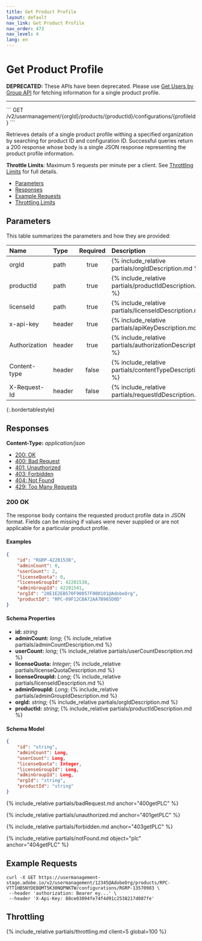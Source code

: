 ```yaml
---
title: Get Product Profile
layout: default
nav_link: Get Product Profile
nav_order: 473
nav_level: 4
lang: en
---
```

# <a name="getProfile" class="api-ref-title">Get Product Profile</a>

**DEPRECATED:** These APIs have been deprecated. Please use [Get Users by Group API](getUsersByGroup.md) for fetching information for a single product profile.

<hr class="api-ref-rule">
```
GET /v2/usermanagement/{orgId}/products/{productId}/configurations/{profileId}
```

Retrieves details of a single product profile withing a specified organization by searching for product ID and configuration ID. Successful queries return a 200 response whose body is a single JSON response representing the product profile information. 

__Throttle Limits__: Maximum 5 requests per minute per a client. See [Throttling Limits](#throttle) for full details.

* [Parameters](#parameters)
* [Responses](#responses)
* [Example Requests](#exampleRequests)
* [Throttling Limits](#throttle)

## <a name="parameters" class="api-ref-subtitle">Parameters</a>

This table summarizes the parameters and how they are provided:

| Name | Type | Required | Description |
| :---- | :------ | :---: | :------ |
| orgId | path | true | {% include_relative partials/orgIdDescription.md %} |
| productId | path | true | {% include_relative partials/productIdDescription.md %} |
| licenseId | path | true | {% include_relative partials/licenseIdDescription.md %} |
| x-api-key | header | true | {% include_relative partials/apiKeyDescription.md %} |
| Authorization | header | true | {% include_relative partials/authorizationDescription.md %} |
| Content-type | header | false | {% include_relative partials/contentTypeDescription.md %} |
| X-Request-Id | header | false | {% include_relative partials/requestIdDescription.md %} |
{:.bordertablestyle}

## <a name="responses" class="api-ref-subtitle">Responses</a>

__Content-Type:__ _application/json_

- [200: OK](#200getPLC)
- [400: Bad Request](#400getPLC)
- [401: Unauthorized](#401getPLC)
- [403: Forbidden](#403getPLC)
- [404: Not Found](#404getPLC)
- [429: Too Many Requests](#throttle)

### <a name="200getPLC" class="api-ref-subtitle">200 OK</a>
The response body contains the requested product profile data in JSON format. Fields can be missing if values were never supplied or are not applicable for a particular product profile.

#### Examples

```json
{
    "id": "RGRP-42201538",
    "adminCount": 0,
    "userCount": 2,
    "licenseQuota": 0,
    "licenseGroupId": 42201538,
    "adminGroupId": 42201541,
    "orgId": "28E1E2EB570F90057F000101@AdobeOrg",
    "productId": "RPC-09F12CBA72AA7B965D0D"
}
```

#### Schema Properties

- __id:__ _string_
- __adminCount:__ _long_; {% include_relative partials/adminCountDescription.md %}  
- __userCount:__ _long_; {% include_relative partials/userCountDescription.md %}  
- __licenseQuota:__ _Integer_; {% include_relative partials/licenseQuotaDescription.md %}  
- __licenseGroupId:__ _Long_; {% include_relative partials/licenseIdDescription.md %}  
- __adminGroupId:__ _Long_; {% include_relative partials/adminGroupIdDescription.md %}  
- __orgId:__ _string_; {% include_relative partials/orgIdDescription.md %}  
- __productId:__ _string_; {% include_relative partials/productIdDescription.md %}  

#### Schema Model

```json
{
    "id": "string",
    "adminCount": Long,
    "userCount": Long,
    "licenseQuota": Integer,
    "licenseGroupId": Long,
    "adminGroupId": Long,
    "orgId": "string",
    "productId": "string"
}
```

{% include_relative partials/badRequest.md anchor="400getPLC" %}

{% include_relative partials/unauthorized.md anchor="401getPLC" %}

{% include_relative partials/forbidden.md anchor="403getPLC" %}

{% include_relative partials/notFound.md object="plc" anchor="404getPLC" %}

## <a name="exampleRequests" class="api-ref-subtitle">Example Requests</a>
```
curl -X GET https://usermanagement-stage.adobe.io/v2/usermanagement/12345@AdobeOrg/products/RPC-VTT1HB5NYDEBQMT5K30NQPNKTW/configurations/RGRP-13570983 \
 --header 'authorization: Bearer ey...' \
 --header 'X-Api-Key: 88ce03094fe74f4d91c2538217d007fe'
```

## <a name="throttle" class="api-ref-subtitle">Throttling</a>

{% include_relative partials/throttling.md client=5 global=100 %}

